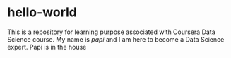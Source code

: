 # hello-world
This is a repository for learning purpose associated with Coursera Data Science course. 
My name is *papi* and I am here to become a Data Science expert. 
Papi is in the house 
